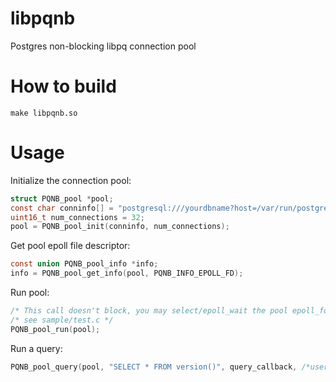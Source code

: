 # libpqnb
Postgres non-blocking libpq connection pool

# How to build
```
make libpqnb.so
```  
# Usage
Initialize the connection pool:  
```c
struct PQNB_pool *pool;  
const char conninfo[] = "postgresql:///yourdbname?host=/var/run/postgresql";  
uint16_t num_connections = 32;  
pool = PQNB_pool_init(conninfo, num_connections);  
```  
Get pool epoll file descriptor:  
```c
const union PQNB_pool_info *info;  
info = PQNB_pool_get_info(pool, PQNB_INFO_EPOLL_FD);  
```  
Run pool:  
```c
/* This call doesn't block, you may select/epoll_wait the pool epoll_fd */  
/* see sample/test.c */  
PQNB_pool_run(pool);  
```  
  
Run a query:  
```c
PQNB_pool_query(pool, "SELECT * FROM version()", query_callback, /*user_data*/ NULL);  
```  
